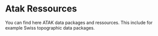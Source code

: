 # Atak Ressources

You can find here ATAK data packages and ressources. This include for example Swiss topographic data packages.
